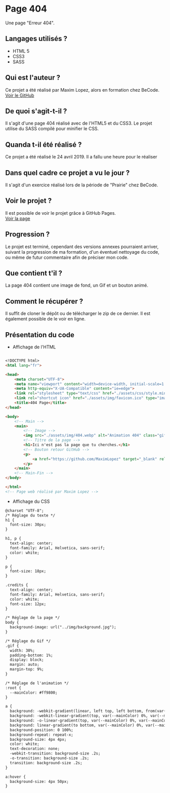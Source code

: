 # Page 404
<p>Une page "Erreur 404".</p>

## Langages utilisés ? 
* HTML 5
* CSS3
* SASS 

## Qui est l'auteur ? 
Ce projet a été réalisé par Maxim Lopez, alors en formation chez BeCode.<br>
[Voir le GitHub](https://github.com/maximlopez)

## De quoi s'agit-t-il ? 
Il s'agit d'une page 404 réalisé avec de l'HTML5 et du CSS3. Le projet utilise du SASS compilé pour minifier le CSS.<br>

## Quanda t-il été réalisé ? 
Ce projet a été réalisé le 24 avril 2019. Il a fallu une heure pour le réaliser<br>

## Dans quel cadre ce projet a vu le jour ? 
Il s'agit d'un exercice réalisé lors de la période de "Prairie" chez BeCode.<br>

## Voir le projet ?
Il est possible de voir le projet grâce à GitHub Pages.<br>
[Voir la page](https://maximlopez.github.io/404-Page/)

## Progression ? 
Le projet est terminé, cependant des versions annexes pourraient arriver, suivant la progression de ma formation, d'un éventuel nettoyage du code, ou même de futur commentaire afin de préciser mon code.<br>

## Que contient t'il ? 
La page 404 contient une image de fond, un Gif et un bouton animé.<br>

## Comment le récupérer ? 
Il suffit de cloner le dépôt ou de télécharger le zip de ce dernier. Il est également possible de le voir en ligne.<br>

## Présentation du code 

* Affichage de l'HTML

``` markdown

<!DOCTYPE html>
<html lang="fr">

<head>
    <meta charset="UTF-8">
    <meta name="viewport" content="width=device-width, initial-scale=1.0">
    <meta http-equiv="X-UA-Compatible" content="ie=edge">
    <link rel="stylesheet" type="text/css" href="./assets/css/style.min.css">
    <link rel="shortcut icon" href="./assets/img/favicon.ico" type="image/x-icon">
    <title>404 Page</title>
</head>

<body>
    <!-- Main -->
    <main>
        <!-- Image -->
        <img src="./assets/img/404.webp" alt="Animation 404" class="gif">
        <!-- Titre de la page -->
        <h1>Ici n'est pas la page que tu cherches.</h1>
        <!-- Bouton retour GitHub -->
        <p> 
            <a href="https://github.com/MaximLopez" target="_blank" rel="noopener noreferrer">Retour</a>
        </p>
    </main>
    <!-- Main-Fin -->
</body>

</html>
<!-- Page web réalisé par Maxim Lopez -->

```

* Affichage du CSS

``` markdown
@charset "UTF-8";
/* Réglage du texte */
h1 {
  font-size: 30px;
}

h1, p {
  text-align: center;
  font-family: Arial, Helvetica, sans-serif;
  color: white;
}

p {
  font-size: 18px;
}

.credits {
  text-align: center;
  font-family: Arial, Helvetica, sans-serif;
  color: white;
  font-size: 12px;
}

/* Réglage de la page */
body {
  background-image: url("../img/background.jpg");
}

/* Réglage du Gif */
.gif {
  width: 30%;
  padding-bottom: 1%;
  display: block;
  margin: auto;
  margin-top: 9%;
}

/* Réglage de l'animation */
:root {
  --mainColor: #ff9800;
}

a {
  background: -webkit-gradient(linear, left top, left bottom, from(var(--mainColor)), to(var(--mainColor)));
  background: -webkit-linear-gradient(top, var(--mainColor) 0%, var(--mainColor) 100%);
  background: -o-linear-gradient(top, var(--mainColor) 0%, var(--mainColor) 100%);
  background: linear-gradient(to bottom, var(--mainColor) 0%, var(--mainColor) 100%);
  background-position: 0 100%;
  background-repeat: repeat-x;
  background-size: 4px 4px;
  color: white;
  text-decoration: none;
  -webkit-transition: background-size .2s;
  -o-transition: background-size .2s;
  transition: background-size .2s;
}

a:hover {
  background-size: 4px 50px;
}

```